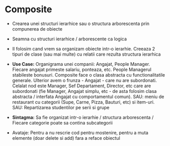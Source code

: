 # Composite

- Crearea unei structuri ierarhice sau o structura arborescenta prin compunerea de obiecte

- Seamna cu structuri ierarhice / arborescente ca logica

- Il folosim cand vrem sa organizam obiecte intr-o ierarhie. Creeaza 2 tipuri de clase (sau mai multe) cu relatii care rezulta structura ierarhica

- **Use Case:** Organigrama unei companii: Angajat, People Manager. Fiecare angajat primeste salariu, ponteaza, etc. People Managerul stabileste bonusuri. Composite face o clasa abstracta cu functionalitatile generale. Ulterior avem o frunza - Angajat - care nu are subordonati. Celalat nod este Manager, Sef Departament, Director, etc care are subordonati (fie Manager, Angajat simplu, etc - de asta folosim clasa abstracta / interfata Angajat cu comportamentul comun). SAU: meniu de restaurant cu categorii (Supe, Carne, Pizza, Bauturi, etc) si item-uri. SAU: Repartizarea studentilor pe serii si grupe

- **Sintagma:** Sa fie organizat intr-o ierarhie  / structura arborescenta / Fiecare categorie poate sa contina subcategorii

- Avataje: Pentru a nu rescrie cod pentru mostenire, pentru a muta elemente (doar delete si add) fara a reface obiectul

